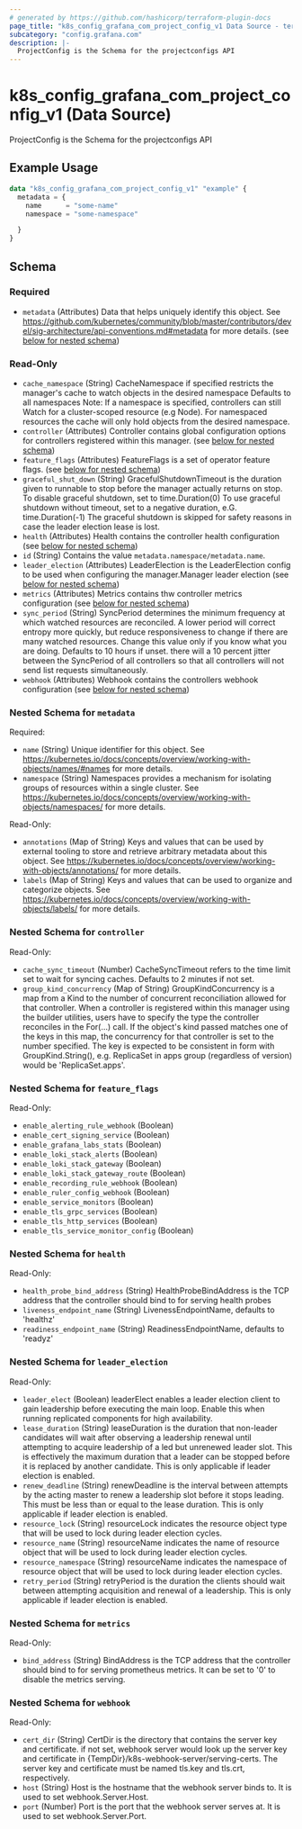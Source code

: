 ```yaml
---
# generated by https://github.com/hashicorp/terraform-plugin-docs
page_title: "k8s_config_grafana_com_project_config_v1 Data Source - terraform-provider-k8s"
subcategory: "config.grafana.com"
description: |-
  ProjectConfig is the Schema for the projectconfigs API
---
```


# k8s_config_grafana_com_project_config_v1 (Data Source)

ProjectConfig is the Schema for the projectconfigs API

## Example Usage

```terraform
data "k8s_config_grafana_com_project_config_v1" "example" {
  metadata = {
    name      = "some-name"
    namespace = "some-namespace"

  }
}
```

<!-- schema generated by tfplugindocs -->
## Schema

### Required

- `metadata` (Attributes) Data that helps uniquely identify this object. See https://github.com/kubernetes/community/blob/master/contributors/devel/sig-architecture/api-conventions.md#metadata for more details. (see [below for nested schema](#nestedatt--metadata))

### Read-Only

- `cache_namespace` (String) CacheNamespace if specified restricts the manager's cache to watch objects in the desired namespace Defaults to all namespaces  Note: If a namespace is specified, controllers can still Watch for a cluster-scoped resource (e.g Node).  For namespaced resources the cache will only hold objects from the desired namespace.
- `controller` (Attributes) Controller contains global configuration options for controllers registered within this manager. (see [below for nested schema](#nestedatt--controller))
- `feature_flags` (Attributes) FeatureFlags is a set of operator feature flags. (see [below for nested schema](#nestedatt--feature_flags))
- `graceful_shut_down` (String) GracefulShutdownTimeout is the duration given to runnable to stop before the manager actually returns on stop. To disable graceful shutdown, set to time.Duration(0) To use graceful shutdown without timeout, set to a negative duration, e.G. time.Duration(-1) The graceful shutdown is skipped for safety reasons in case the leader election lease is lost.
- `health` (Attributes) Health contains the controller health configuration (see [below for nested schema](#nestedatt--health))
- `id` (String) Contains the value `metadata.namespace/metadata.name`.
- `leader_election` (Attributes) LeaderElection is the LeaderElection config to be used when configuring the manager.Manager leader election (see [below for nested schema](#nestedatt--leader_election))
- `metrics` (Attributes) Metrics contains thw controller metrics configuration (see [below for nested schema](#nestedatt--metrics))
- `sync_period` (String) SyncPeriod determines the minimum frequency at which watched resources are reconciled. A lower period will correct entropy more quickly, but reduce responsiveness to change if there are many watched resources. Change this value only if you know what you are doing. Defaults to 10 hours if unset. there will a 10 percent jitter between the SyncPeriod of all controllers so that all controllers will not send list requests simultaneously.
- `webhook` (Attributes) Webhook contains the controllers webhook configuration (see [below for nested schema](#nestedatt--webhook))

<a id="nestedatt--metadata"></a>
### Nested Schema for `metadata`

Required:

- `name` (String) Unique identifier for this object. See https://kubernetes.io/docs/concepts/overview/working-with-objects/names/#names for more details.
- `namespace` (String) Namespaces provides a mechanism for isolating groups of resources within a single cluster. See https://kubernetes.io/docs/concepts/overview/working-with-objects/namespaces/ for more details.

Read-Only:

- `annotations` (Map of String) Keys and values that can be used by external tooling to store and retrieve arbitrary metadata about this object. See https://kubernetes.io/docs/concepts/overview/working-with-objects/annotations/ for more details.
- `labels` (Map of String) Keys and values that can be used to organize and categorize objects. See https://kubernetes.io/docs/concepts/overview/working-with-objects/labels/ for more details.


<a id="nestedatt--controller"></a>
### Nested Schema for `controller`

Read-Only:

- `cache_sync_timeout` (Number) CacheSyncTimeout refers to the time limit set to wait for syncing caches. Defaults to 2 minutes if not set.
- `group_kind_concurrency` (Map of String) GroupKindConcurrency is a map from a Kind to the number of concurrent reconciliation allowed for that controller.  When a controller is registered within this manager using the builder utilities, users have to specify the type the controller reconciles in the For(...) call. If the object's kind passed matches one of the keys in this map, the concurrency for that controller is set to the number specified.  The key is expected to be consistent in form with GroupKind.String(), e.g. ReplicaSet in apps group (regardless of version) would be 'ReplicaSet.apps'.


<a id="nestedatt--feature_flags"></a>
### Nested Schema for `feature_flags`

Read-Only:

- `enable_alerting_rule_webhook` (Boolean)
- `enable_cert_signing_service` (Boolean)
- `enable_grafana_labs_stats` (Boolean)
- `enable_loki_stack_alerts` (Boolean)
- `enable_loki_stack_gateway` (Boolean)
- `enable_loki_stack_gateway_route` (Boolean)
- `enable_recording_rule_webhook` (Boolean)
- `enable_ruler_config_webhook` (Boolean)
- `enable_service_monitors` (Boolean)
- `enable_tls_grpc_services` (Boolean)
- `enable_tls_http_services` (Boolean)
- `enable_tls_service_monitor_config` (Boolean)


<a id="nestedatt--health"></a>
### Nested Schema for `health`

Read-Only:

- `health_probe_bind_address` (String) HealthProbeBindAddress is the TCP address that the controller should bind to for serving health probes
- `liveness_endpoint_name` (String) LivenessEndpointName, defaults to 'healthz'
- `readiness_endpoint_name` (String) ReadinessEndpointName, defaults to 'readyz'


<a id="nestedatt--leader_election"></a>
### Nested Schema for `leader_election`

Read-Only:

- `leader_elect` (Boolean) leaderElect enables a leader election client to gain leadership before executing the main loop. Enable this when running replicated components for high availability.
- `lease_duration` (String) leaseDuration is the duration that non-leader candidates will wait after observing a leadership renewal until attempting to acquire leadership of a led but unrenewed leader slot. This is effectively the maximum duration that a leader can be stopped before it is replaced by another candidate. This is only applicable if leader election is enabled.
- `renew_deadline` (String) renewDeadline is the interval between attempts by the acting master to renew a leadership slot before it stops leading. This must be less than or equal to the lease duration. This is only applicable if leader election is enabled.
- `resource_lock` (String) resourceLock indicates the resource object type that will be used to lock during leader election cycles.
- `resource_name` (String) resourceName indicates the name of resource object that will be used to lock during leader election cycles.
- `resource_namespace` (String) resourceName indicates the namespace of resource object that will be used to lock during leader election cycles.
- `retry_period` (String) retryPeriod is the duration the clients should wait between attempting acquisition and renewal of a leadership. This is only applicable if leader election is enabled.


<a id="nestedatt--metrics"></a>
### Nested Schema for `metrics`

Read-Only:

- `bind_address` (String) BindAddress is the TCP address that the controller should bind to for serving prometheus metrics. It can be set to '0' to disable the metrics serving.


<a id="nestedatt--webhook"></a>
### Nested Schema for `webhook`

Read-Only:

- `cert_dir` (String) CertDir is the directory that contains the server key and certificate. if not set, webhook server would look up the server key and certificate in {TempDir}/k8s-webhook-server/serving-certs. The server key and certificate must be named tls.key and tls.crt, respectively.
- `host` (String) Host is the hostname that the webhook server binds to. It is used to set webhook.Server.Host.
- `port` (Number) Port is the port that the webhook server serves at. It is used to set webhook.Server.Port.
